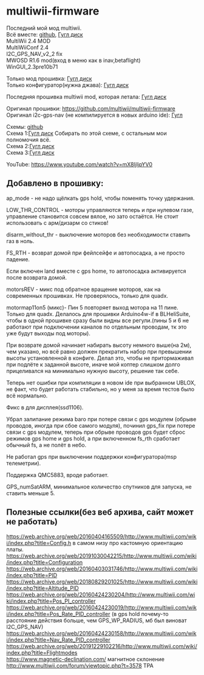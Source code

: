 # multiwii-firmware
Последний мой мод multiwii.  
Всё вместе: [github](https://github.com/p-fpv/multiwii-firmware/tree/upstream_shared/MW), [Гугл диск](https://drive.google.com/file/d/1GlJO6Vu7A0HQmhkHXaApKbCzUglgRTow/view?usp=sharing)  
MultiWii 2.4 MOD  
MultiWiiConf 2.4  
I2C_GPS_NAV_v2_2 fix  
MWOSD R1.6 mod(вход в меню как в inav,betaflight)  
WinGUI_2.3pre10b71

Только мод прошивка: [Гугл диск](https://drive.google.com/file/d/17jfpCTy4ixYAZFBwaKcJDYWvWd92Ipt0/view?usp=sharing)  
Только конфигуратор(нужна джава): [Гугл диск](https://drive.google.com/file/d/1jbhSE-_RR2zxRSAbHpM4CgAFXoieWKLG/view)

Последняя прошивка multiwii mod, которая летала: [Гугл диск](https://drive.google.com/file/d/1JH-_mKMphsRR4L9IaIQ-quKSuu7EBwS5/view)  

Оригинал прошивки:
https://github.com/multiwii/multiwii-firmware  
Оригинал i2c-gps-nav (не компилируется в новых arduino ide): [Гугл](https://code.google.com/archive/p/i2c-gps-nav/downloads)

Схемы: [github](https://github.com/p-fpv/multiwii-firmware/tree/upstream_shared/MW/)  
Схема 1:[Гугл диск](https://drive.google.com/file/d/17C_0z1Cdw0nRtGb8KEJgoP1HGSZGw0Us/view?usp=sharing) Собирать по этой схеме, с остальным мои полномочия всё.  
Схема 2:[Гугл диск](https://drive.google.com/file/d/1oj_qtzbZ4pDPDSm9rZUpJZpI_0x48zMV/view?usp=sharing)  
Схема 3:[Гугл диск](https://drive.google.com/file/d/1BLuNCajbMPzegtK8vbNYMheQCvbtSR_r/view?usp=sharing)  

YouTube:
https://www.youtube.com/watch?v=mX8ljljpYV0


## Добавлено в прошивку:  
ap_mode - не надо щёлкать gps hold, чтобы поменять точку удержания.

LOW_THR_CONTROL - моторы управляются теперь и при нулевом газе, управление становится совсем вялое, но зато остаётся. Не стоит использовать с арм/дизарм со стиков!

disarm_without_thr - выключение моторов без необходимости ставить газ в ноль.

FS_RTH - возврат домой при фейлсейфе и автопосадка, а не просто падение.

Если включен land вместе с gps home, то автопосадка активируется после возврата домой.

motorsREV - микс под обратное вращение моторов, как на современных прошивках. Не проверялось, только для quadx.

motormap11on5 (микс)- Пин 5 повторяет выход мотора на 11 пине. Только для quadx. Делалось для прошивки Arduino4w-if в BLHeliSuite, чтобы в одной прошивке сразу были видны все регули.(пины 5 и 6 не работают при подключении каналов по отдельным проводам, тк это уже будут выходы под моторы).

При возврате домой начинает набирать высоту немного выше(на 2м), чем указано, но всё равно должен прекратить набор при превышении высоты установленной в конфиге. Делал это, чтобы не притормаживал при подлёте к заданной высоте, иначе мой коптер слишком долго прицеливался на минимально нужную высоту, решение так себе.

Теперь нет ошибки при компиляции в новом ide при выбранном UBLOX, не факт, что будет работать стабильно, но у меня за время тестов было всё нормально.

Фикс в для дисплея(ssd1106).

Убрал залипание режима baro при потере связи с gps модулем (обрыве проводов, иногда при сбое самого модуля), починил gps_fix при потере связи с gps модулем, теперь при обрыве проводов gps будет сброс режимов gps home и gps hold, а при включенном fs_rth сработает обычный fs, а не полёт в небо.

Не работал gps при выключении поддержки конфигуратора(msp телеметрии).

Поддержка QMC5883, вроде работает.

GPS_numSatARM, минимальное количество спутников для запуска, не ставить меньше 5.

## Полезные ссылки(без веб архива,  сайт может не работать)
https://web.archive.org/web/20160404165509/http://www.multiwii.com/wiki/index.php?title=Config.h в самом низу про кастомную ориентацию платы.  
https://web.archive.org/web/20191030042215/http://www.multiwii.com/wiki/index.php?title=Configuration  
https://web.archive.org/web/20160403031746/http://www.multiwii.com/wiki/index.php?title=PID  
https://web.archive.org/web/20180829201025/http://www.multiwii.com/wiki/index.php?title=Altitude_PID  
https://web.archive.org/web/20160424230204/http://www.multiwii.com/wiki/index.php?title=Pos_PI_controller  
https://web.archive.org/web/20160424230019/http://www.multiwii.com/wiki/index.php?title=Pos_Rate_PID_controller (в gps hold почему-то расстояние действия больше, чем GPS_WP_RADIUS, мб был виноват I2C_GPS_NAV)  
https://web.archive.org/web/20160424230158/http://www.multiwii.com/wiki/index.php?title=Nav_Rate_PID_controller  
https://web.archive.org/web/20191229102216/http://www.multiwii.com/wiki/index.php?title=Flightmodes  
https://www.magnetic-declination.com/ магнитное склонение   
http://www.multiwii.com/forum/viewtopic.php?t=3578 TPA  
